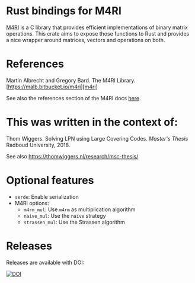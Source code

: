 # Rust bindings for M4RI

[M4RI][m4ri] is a C library that provides efficient implementations of binary matrix operations.
This crate aims to expose those functions to Rust and provides a nice wrapper around matrices, vectors and operations on both.

# References

Martin Albrecht and Gregory Bard. The M4RI Library. [https://malb.bitbucket.io/m4ri][m4ri]

See also the references section of the M4RI docs [here][m4ri references].

# This was written in the context of:

Thom Wiggers. Solving LPN using Large Covering Codes. *Master's Thesis* Radboud University, 2018.

See also https://thomwiggers.nl/research/msc-thesis/

# Optional features

* `serde`: Enable serialization
* M4RI options:
    * `m4rm_mul`: Use `m4rm` as multiplication algorithm
    * `naive_mul`: Use the `naive` strategy
    * `strassen_mul`: Use the Strassen algorithm

# Releases

Releases are available with DOI:

[![DOI](https://zenodo.org/badge/126357607.svg)](https://zenodo.org/badge/latestdoi/126357607)

[m4ri]: https://malb.bitbucket.io/m4ri/
[m4ri references]: https://bitbucket.org/malb/m4ri/wiki/Further%20Reading
